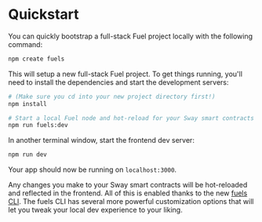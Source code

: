 # Quickstart

You can quickly bootstrap a full-stack Fuel project locally with the following command:

```bash
npm create fuels
```

This will setup a new full-stack Fuel project. To get things running, you'll need to install the dependencies and start the development servers:

```bash
# (Make sure you cd into your new project directory first!)
npm install
```

```bash
# Start a local Fuel node and hot-reload for your Sway smart contracts
npm run fuels:dev
```

In another terminal window, start the frontend dev server:

```bash
npm run dev
```

Your app should now be running on `localhost:3000`.

Any changes you make to your Sway smart contracts will be hot-reloaded and reflected in the frontend. All of this is enabled thanks to the new [fuels CLI](../cli/index.md). The fuels CLI has several more powerful customization options that will let you tweak your local dev experience to your liking.
